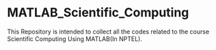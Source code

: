 # MATLAB_Scientific_Computing
This Repository is intended to collect all the codes related to the course Scientific Computing Using MATLAB(In NPTEL).
